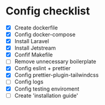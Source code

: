# Config checklist

- [x] Create dockerfile
- [x] Config docker-compose
- [x] Install Laravel
- [x] Install Jetstream
- [x] Confif Makefile
- [ ] Remove unnecessary boilerplate
- [x] Config eslint + prettier
- [x] Config prettier-plugin-tailwindcss
- [ ] Config logs
- [x] Config testing enviroment
- [ ] Create 'installation guide' 
